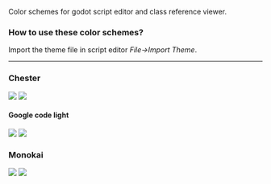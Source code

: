 Color schemes for godot script editor and class reference viewer.

### How to use these color schemes?
Import the theme file in script editor _File->Import Theme_.

---

### Chester

![](https://cdn.rawgit.com/Geequlim/depot/master/images/godot/godot-syntax/chester.png)
![](https://cdn.rawgit.com/Geequlim/depot/master/images/godot/godot-syntax/chester_doc.png)

#### Google code light

![](https://cdn.rawgit.com/Geequlim/depot/master/images/godot/godot-syntax/gl-light.png)
![](https://cdn.rawgit.com/Geequlim/depot/master/images/godot/godot-syntax/gl-light_doc.png)

### Monokai

![](https://cdn.rawgit.com/Geequlim/depot/master/images/godot/godot-syntax/monokai.png)
![](https://cdn.rawgit.com/Geequlim/depot/master/images/godot/godot-syntax/monokai_doc.png)
